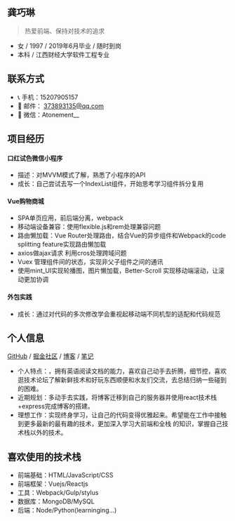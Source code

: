 ## 龚巧琳
> 热爱前端、保持对技术的追求

*   女 / 1997 / 2019年6月毕业 / 随时到岗
*   本科 / 江西财经大学软件工程专业
## 联系方式
*  :telephone_receiver: 手机：15207905157
*  :email: 邮件： 373893135@qq.com
*  :girl: 微信：Atonement__ 
## 项目经历
#### 口红试色微信小程序
* 描述：对MVVM模式了解，熟悉了小程序的API
* 成长：自己尝试去写一个IndexList组件，开始思考学习组件拆分复用
#### Vue购物商城
* SPA单页应用，前后端分离，webpack
* 移动端设备兼容：使用flexible.js和rem处理兼容问题
* 路由懒加载：Vue Router处理路由，结合Vue的异步组件和Webpack的code splitting feature实现路由懒加载
* axios做ajax请求 利用cros处理跨域问题
* Vuex 管理组件间的状态，实现非父子组件之间的通讯
* 使用mint_UI实现轮播图，图片懒加载，Better-Scroll 实现移动端滚动，让滚动更加协调
#### 外包实践
* 成长：通过对代码的多次修改学会重视起移动端不同机型的适配和代码规范
## 个人信息
[GitHub](https://github.com/CChanggg)  / [掘金社区](https://juejin.im/user/5959a5685188250d9017ef3c) /
[博客](https://cchanggg.github.io/) /
[笔记](https://segmentfault.com/u/cchanggg/notes)

* 个人特点：，拥有英语阅读文档的能力，喜欢自己动手去折腾，细节控，喜欢逛技术论坛了解新鲜技术和好玩东西顺便和水友们交流，去总结归纳一些碰到的困难。
* 近期规划：多动手去实践，将博客迁移到自己的服务器并使用react技术栈+express完成博客的搭建。
* 理想工作：实现终身学习，让自己的代码变得优雅起来。希望能在工作中接触到更多最新的最有趣的技术，更加深入学习大前端和全栈 的知识，掌握自己技术栈以外的技术。 
 
## 喜欢使用的技术栈
* 前端基础：HTML/JavaScript/CSS
* 前端框架：Vuejs/Reactjs
* 工具：Webpack/Gulp/stylus
* 数据库：MongoDB/MySQL
* 后端：Node/Python(learninging...)
